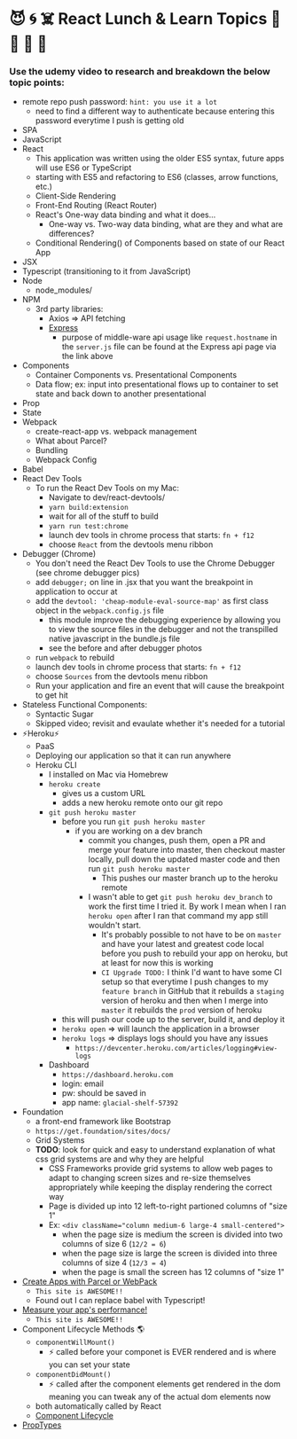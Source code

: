  # :smiling_imp: :cyclone: :skull_and_crossbones: React Lunch & Learn Topics :satellite: :floppy_disk: :pill: :volcano:
### Use the udemy video to research and breakdown the below topic points: 
* remote repo push password: `hint: you use it a lot`
  * need to find a different way to authenticate because entering this password everytime I push is getting old
* SPA
* JavaScript
* React
    + This application was written using the older ES5 syntax, future apps will use ES6 or TypeScript
    + starting with ES5 and refactoring to ES6 (classes, arrow functions, etc.)
    + Client-Side Rendering
    + Front-End Routing (React Router)
    + React's One-way data binding and what it does...
      + One-way vs. Two-way data binding, what are they and what are differences?
    + Conditional Rendering() of Components based on state of our React App
* JSX
* Typescript (transitioning to it from JavaScript)
* Node
    + node_modules/
* NPM
    + 3rd party libraries:
      + Axios => API fetching
      + [Express](https://expressjs.com/en/api.html)
        + purpose of middle-ware api usage like `request.hostname` in the `server.js` file can be found at the Express api page via the link above
* Components
    + Container Components vs. Presentational Components
    + Data flow; ex: input into presentational flows up to container to set state and back down to another presentational
* Prop
* State
* Webpack
    + create-react-app vs. webpack management
    + What about Parcel?
    + Bundling
    + Webpack Config
* Babel
* React Dev Tools
  * To run the React Dev Tools on my Mac:
    * Navigate to dev/react-devtools/
    * `yarn build:extension`
    * wait for all of the stuff to build
    * `yarn run test:chrome`
    * launch dev tools in chrome process that starts: `fn + f12`
    * choose `React` from the devtools menu ribbon
* Debugger (Chrome)
  * You don't need the React Dev Tools to use the Chrome Debugger (see chrome debugger pics)
  * add `debugger;` on line in .jsx that you want the breakpoint in application to occur at
  * add the `devtool: 'cheap-module-eval-source-map'` as first class object in the `webpack.config.js` file
    * this module improve the debugging experience by allowing you to view the source files in the debugger and not the transpilled native javascript in the bundle.js file
    * see the before and after debugger photos
  * run `webpack` to rebuild
  * launch dev tools in chrome process that starts: `fn + f12`
  * choose `Sources` from the devtools menu ribbon
  * Run your application and fire an event that will cause the breakpoint to get hit
* Stateless Functional Components:
  * Syntactic Sugar
  * Skipped video; revisit and evaulate whether it's needed for a tutorial
* :zap:Heroku:zap:
  * PaaS
  * Deploying our application so that it can run anywhere
  * Heroku CLI
    * I installed on Mac via Homebrew
    * `heroku create`
      * gives us a custom URL
      * adds a new heroku remote onto our git repo
    * `git push heroku master`
      * before you run `git push heroku master`
        * if you are working on a dev branch
          * commit you changes, push them, open a PR and merge your feature into master, then checkout master locally, pull down the updated master code and then run `git push heroku master`
            * This pushes our master branch up to the heroku remote
          * I wasn't able to get `git push heroku dev_branch` to work the first time I tried it.  By work I mean when I ran `heroku open` after I ran that command my app still wouldn't start.
            * It's probably possible to not have to be on `master` and have your latest and greatest code local before you push to rebuild your app on heroku, but at least for now this is working
            * `CI Upgrade TODO:` I think I'd want to have some CI setup so that everytime I push changes to my `feature branch` in GitHub that it rebuilds a `staging` version of heroku and then when I merge into `master` it rebuilds the `prod` version of heroku
      * this will push our code up to the server, build it, and deploy it
      * `heroku open` => will launch the application in a browser
      * `heroku logs` => displays logs should you have any issues
        * `https://devcenter.heroku.com/articles/logging#view-logs`
    * Dashboard
      * `https://dashboard.heroku.com`
      * login: email
      * pw: should be saved in
      * app name: `glacial-shelf-57392`
* Foundation
    * a front-end framework like Bootstrap
    * `https://get.foundation/sites/docs/`
    * Grid Systems
    * **TODO**: look for quick and easy to understand explanation of what css grid systems are and why they are helpful
      * CSS Frameworks provide grid systems to allow web pages to adapt to changing screen sizes and re-size themselves appropriately while keeping the display rendering the correct way
      * Page is divided up into 12 left-to-right partioned columns of "size 1"
      * Ex: `<div className="column medium-6 large-4 small-centered">`
        * when the page size is medium the screen is divided into two columns of size 6 (`12/2 = 6`)
        * when the page size is large the screen is divided into three columns of size 4 (`12/3 = 4`)
        * when the page is small the screen has 12 columns of "size 1"
* [Create Apps with Parcel or WebPack](https://createapp.dev/webpack)
    * `This site is AWESOME!!`
    * Found out I can replace babel with Typescript!
* [Measure your app's performance!](https://web.dev/measure/)
  *  `This site is AWESOME!!`
*  Component Lifecycle Methods :earth_americas:
   *  `componentWillMount()`
      *  :zap: called before your componet is EVER rendered and is where you can set your state
   *  `componentDidMount()`
      *  :zap: called after the component elements get rendered in the dom meaning you can tweak any of the actual dom elements now
   *  both automatically called by React
   *  [Component Lifecycle](https://reactjs.org/docs/react-component.html#the-component-lifecycle)
*  [PropTypes](https://reactjs.org/docs/typechecking-with-proptypes.html)